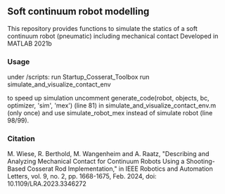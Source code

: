 ## Soft continuum robot modelling

This repository provides functions to simulate the statics of a soft continuum robot (pneumatic) including mechanical contact 
Developed in MATLAB 2021b

### Usage

under /scripts:
run Startup_Cosserat_Toolbox
run simulate_and_visualize_contact_env

to speed up simulation uncomment generate_code(robot, objects, bc, optimizer, 'sim', 'mex') (line 81) in simulate_and_visualize_contact_env.m (only once) and use simulate_robot_mex instead of simulate robot (line 98/99).

### Citation 

M. Wiese, R. Berthold, M. Wangenheim and A. Raatz, "Describing and Analyzing Mechanical Contact for Continuum Robots Using a Shooting-Based Cosserat Rod Implementation," in IEEE Robotics and Automation Letters, vol. 9, no. 2, pp. 1668-1675, Feb. 2024, doi: 10.1109/LRA.2023.3346272 